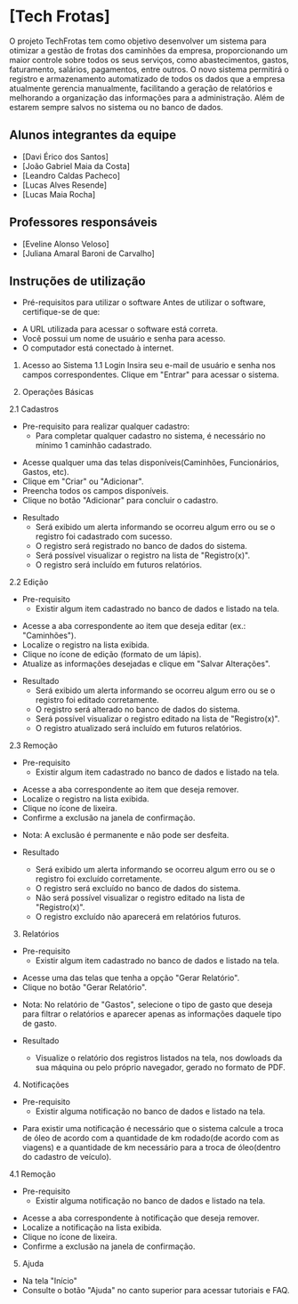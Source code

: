 # [Tech Frotas]

O projeto TechFrotas tem como objetivo desenvolver um sistema para otimizar a gestão de frotas dos caminhões da empresa, proporcionando um maior controle sobre todos os seus serviços, como abastecimentos, gastos, faturamento, salários, pagamentos, entre outros. O novo sistema permitirá o registro e armazenamento automatizado de todos os dados que a empresa atualmente gerencia manualmente, facilitando a geração de relatórios e melhorando a organização das informações para a administração. Além de estarem sempre salvos no sistema ou no banco de dados.

## Alunos integrantes da equipe

* [Davi Érico dos Santos]
* [João Gabriel Maia da Costa]
* [Leandro Caldas Pacheco]
* [Lucas Alves Resende]
* [Lucas Maia Rocha]

## Professores responsáveis

* [Eveline Alonso Veloso]
* [Juliana Amaral Baroni de Carvalho]

## Instruções de utilização

* Pré-requisitos para utilizar o software
Antes de utilizar o software, certifique-se de que:
- A URL utilizada para acessar o software está correta.
- Você possui um nome de usuário e senha para acesso.
- O computador está conectado à internet.

1. Acesso ao Sistema
1.1 Login
Insira seu e-mail de usuário e senha nos campos correspondentes.
Clique em "Entrar" para acessar o sistema.

2. Operações Básicas

2.1 Cadastros

* Pre-requisito para realizar qualquer cadastro:
    - Para completar qualquer cadastro no sistema, é necessário no mínimo 1 caminhão cadastrado.

- Acesse qualquer uma das telas disponíveis(Caminhões, Funcionários, Gastos, etc).
- Clique em "Criar" ou "Adicionar".
- Preencha todos os campos disponíveis.
- Clique no botão "Adicionar" para concluir o cadastro.

* Resultado 
    - Será exibido um alerta informando se ocorreu algum erro ou se o registro foi cadastrado com sucesso.
    - O registro será registrado no banco de dados do sistema.
    - Será possível visualizar o registro na lista de "Registro(x)".
    - O registro será incluído em futuros relatórios.
    
2.2 Edição

* Pre-requisito
    - Existir algum item cadastrado no banco de dados e listado na tela.

- Acesse a aba correspondente ao item que deseja editar (ex.: "Caminhões").
- Localize o registro na lista exibida. 
- Clique no ícone de edição (formato de um lápis).
- Atualize as informações desejadas e clique em "Salvar Alterações".

* Resultado 
    - Será exibido um alerta informando se ocorreu algum erro ou se o registro foi editado corretamente.
    - O registro será alterado no banco de dados do sistema.
    - Será possível visualizar o registro editado na lista de "Registro(x)".
    - O registro atualizado será incluído em futuros relatórios.

2.3 Remoção
* Pre-requisito
    - Existir algum item cadastrado no banco de dados e listado na tela.

- Acesse a aba correspondente ao item que deseja remover.
- Localize o registro na lista exibida.
- Clique no ícone de lixeira.
- Confirme a exclusão na janela de confirmação.

* Nota: A exclusão é permanente e não pode ser desfeita.

* Resultado 
    - Será exibido um alerta informando se ocorreu algum erro ou se o registro foi excluído corretamente.
    - O registro será excluído no banco de dados do sistema.
    - Não será possível visualizar o registro editado na lista de "Registro(x)".
    - O registro excluído não aparecerá em relatórios futuros.

3. Relatórios

* Pre-requisito
    - Existir algum item cadastrado no banco de dados e listado na tela.

- Acesse uma das telas que tenha a opção "Gerar Relatório".
- Clique no botão "Gerar Relatório".

* Nota: No relatório de "Gastos", selecione o tipo de gasto que deseja para filtrar o relatórios e aparecer apenas as informações daquele tipo de gasto.

* Resultado 
    - Visualize o relatório dos registros listados na tela, nos dowloads da sua máquina ou pelo próprio navegador, gerado no formato de PDF.

4. Notificações

* Pre-requisito
    - Existir alguma notificação no banco de dados e listado na tela.

- Para existir uma notificação é necessário que o sistema calcule a troca de óleo de acordo com a quantidade de km rodado(de acordo com as viagens) 
  e a quantidade de km necessário para a troca de óleo(dentro do cadastro de veículo).

4.1 Remoção

* Pre-requisito
    - Existir alguma notificação no banco de dados e listado na tela.

- Acesse a aba correspondente à notificação que deseja remover.
- Localize a notificação na lista exibida.
- Clique no ícone de lixeira.
- Confirme a exclusão na janela de confirmação.

5. Ajuda

- Na tela "Início"
- Consulte o botão "Ajuda" no canto superior para acessar tutoriais e FAQ.